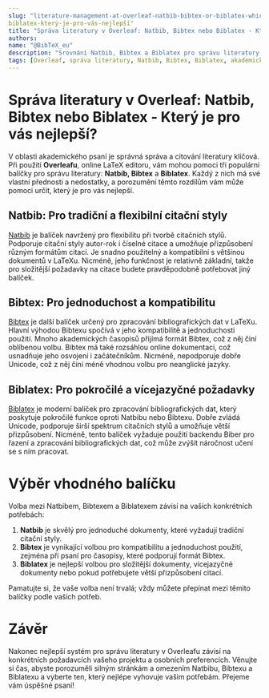 ```yaml
---
slug: "literature-management-at-overleaf-natbib-bibtex-or-biblatex-which-is-the-best-for-you"
biblatex-který-je-pro-vás-nejlepší"
title: "Správa literatury v Overleaf: Natbib, Bibtex nebo Biblatex - Který je pro vás nejlepší?"
authors:
name: "@BibTeX_eu"
description: "Srovnání Natbib, Bibtex a Biblatex pro správu literatury v Overleaf, abyste mohli určit nejlepší možnost pro vaše potřeby při psaní."
tags: [Overleaf, správa literatury, Natbib, Bibtex, Biblatex, akademické psaní, správa citací]
---
```


# Správa literatury v Overleaf: Natbib, Bibtex nebo Biblatex - Který je pro vás nejlepší?

V oblasti akademického psaní je správná správa a citování literatury klíčová. Při použití **Overleafu**, online LaTeX editoru, vám mohou pomoci tři populární balíčky pro správu literatury: **Natbib, Bibtex** a **Biblatex**. Každý z nich má své vlastní přednosti a nedostatky, a porozumění těmto rozdílům vám může pomoci určit, který je pro vás nejlepší.

## Natbib: Pro tradiční a flexibilní citační styly

[Natbib](https://ctan.org/pkg/natbib) je balíček navržený pro flexibilitu při tvorbě citačních stylů. Podporuje citační styly autor-rok i číselné citace a umožňuje přizpůsobení různým formátům citací. Je snadno použitelný a kompatibilní s většinou dokumentů v LaTeXu. Nicméně, jeho funkčnost je relativně základní, takže pro složitější požadavky na citace budete pravděpodobně potřebovat jiný balíček.

## Bibtex: Pro jednoduchost a kompatibilitu

[Bibtex](https://ctan.org/pkg/bibtex) je další balíček určený pro zpracování bibliografických dat v LaTeXu. Hlavní výhodou Bibtexu spočívá v jeho kompatibilitě a jednoduchosti použití. Mnoho akademických časopisů přijímá formát Bibtex, což z něj činí oblíbenou volbu. Bibtex má také rozsáhlou online dokumentaci, což usnadňuje jeho osvojení i začátečníkům. Nicméně, nepodporuje dobře Unicode, což z něj činí méně vhodnou volbu pro neanglické jazyky.

## Biblatex: Pro pokročilé a vícejazyčné požadavky

[Biblatex](https://ctan.org/pkg/biblatex) je moderní balíček pro zpracování bibliografických dat, který poskytuje pokročilé funkce oproti Natbibu nebo Bibtexu. Dobře zvládá Unicode, podporuje širší spektrum citačních stylů a umožňuje větší přizpůsobení. Nicméně, tento balíček vyžaduje použití backendu Biber pro řazení a zpracování bibliografických dat, což může zvýšit náročnost učení se s ním pracovat.

# Výběr vhodného balíčku

Volba mezi Natbibem, Bibtexem a Biblatexem závisí na vašich konkrétních potřebách:

1. **Natbib** je skvělý pro jednoduché dokumenty, které vyžadují tradiční citační styly.
2. **Bibtex** je vynikající volbou pro kompatibilitu a jednoduchost použití, zejména při psaní pro časopisy, které podporují formát Bibtex.
3. **Biblatex** je nejlepší volbou pro složitější dokumenty, vícejazyčné dokumenty nebo pokud potřebujete větší přizpůsobení citací.

Pamatujte si, že vaše volba není trvalá; vždy můžete přepínat mezi těmito balíčky podle vašich potřeb.

# Závěr

Nakonec nejlepší systém pro správu literatury v Overleafu závisí na konkrétních požadavcích vašeho projektu a osobních preferencích. Věnujte si čas, abyste porozuměli silným stránkám a omezením Natbibu, Bibtexu a Biblatexu a vyberte ten, který nejlépe vyhovuje vašim potřebám. Přejeme vám úspěšné psaní!